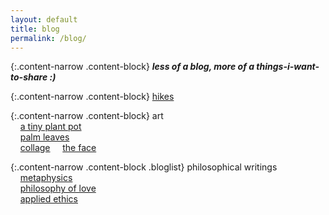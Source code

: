 ```yaml
---
layout: default
title: blog
permalink: /blog/
---
```


{:.content-narrow .content-block}
***less of a blog, more of a things-i-want-to-share :)***

{:.content-narrow .content-block}
[hikes](/blog/hikes/)

{:.content-narrow .content-block}
art<br>
&nbsp;&nbsp;&nbsp;&nbsp;[a tiny plant pot](/blog/plantpot/)<br>
&nbsp;&nbsp;&nbsp;&nbsp;[palm leaves](/blog/palmleaves/)<br>
&nbsp;&nbsp;&nbsp;&nbsp;[collage](/blog/collage/)
&nbsp;&nbsp;&nbsp;&nbsp;[the face](/blog/face/)

{:.content-narrow .content-block .bloglist}
philosophical writings<br>
&nbsp;&nbsp;&nbsp;&nbsp;[metaphysics](/blog/metaphysics/)<br>
&nbsp;&nbsp;&nbsp;&nbsp;[philosophy of love](/blog/love/)<br>
&nbsp;&nbsp;&nbsp;&nbsp;[applied ethics](/blog/ethics/)
